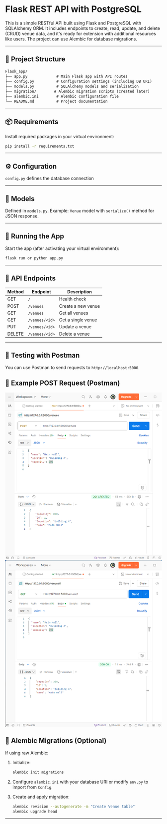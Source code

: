 # Flask REST API with PostgreSQL

This is a simple RESTful API built using Flask and PostgreSQL with SQLAlchemy ORM. It includes endpoints to create, read, update, and delete (CRUD) venue data, and it's ready for extension with additional resources like users. The project can use Alembic for database migrations.

---

## 📁 Project Structure

```
Flask_app/
├── app.py             # Main Flask app with API routes
├── config.py          # Configuration settings (including DB URI)
├── models.py          # SQLAlchemy models and serialization
├── migration/        # Alembic migration scripts (created later)
├── alembic.ini        # Alembic configuration file
└── README.md          # Project documentation
```

---

## 📦 Requirements

Install required packages in your virtual environment:

```bash
pip install -r requirements.txt
```

---

## ⚙️ Configuration

`config.py` defines the database connection

---

## 🔧 Models

Defined in `models.py`. Example: `Venue` model with `serialize()` method for JSON response.

---

## 🚀 Running the App

Start the app (after activating your virtual environment):

```bash
flask run or python app.py
```

---

## 📮 API Endpoints

| Method | Endpoint       | Description        |
| ------ | -------------- | ------------------ |
| GET    | `/`            | Health check       |
| POST   | `/venues`      | Create a new venue |
| GET    | `/venues`      | Get all venues     |
| GET    | `/venues/<id>` | Get a single venue |
| PUT    | `/venues/<id>` | Update a venue     |
| DELETE | `/venues/<id>` | Delete a venue     |

---

## 🧪 Testing with Postman

You can use Postman to send requests to `http://localhost:5000`.

## 🧪 Example POST Request (Postman)

![POST Request Screenshot](./Post_Request.png)
![POST Response Screenshot](./GET_Request.png)


## 🧱 Alembic Migrations (Optional)

If using raw Alembic:

1. Initialize:

   ```bash
   alembic init migrations
   ```

2. Configure `alembic.ini` with your database URI or modify `env.py` to import from `Config`.

3. Create and apply migration:

   ```bash
   alembic revision --autogenerate -m "Create Venue table"
   alembic upgrade head
   ```

---
